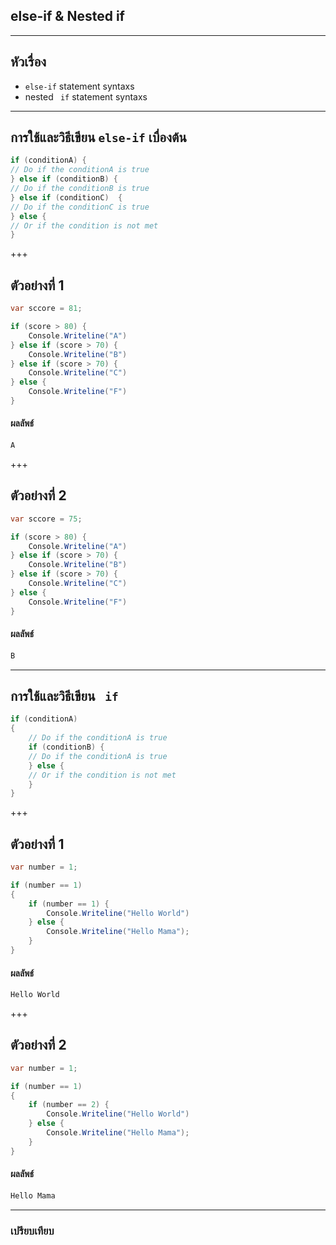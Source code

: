 ## else-if & Nested if

---

## หัวเรื่อง

*  `else-if` statement syntaxs
*  nested ` if` statement syntaxs

---

## การใช้และวิธีเขียน `else-if` เบื่องต้น

```csharp
if (conditionA) {
// Do if the conditionA is true    
} else if (conditionB) {
// Do if the conditionB is true    
} else if (conditionC)  {
// Do if the conditionC is true    
} else {
// Or if the condition is not met    
}
```

+++

## ตัวอย่างที่ 1

```csharp
var sccore = 81;

if (score > 80) {
    Console.Writeline("A")
} else if (score > 70) {
    Console.Writeline("B")
} else if (score > 70) {
    Console.Writeline("C")
} else {
    Console.Writeline("F")
}
```

#### ผลลัพธ์

```csharp
A
```
+++
## ตัวอย่างที่ 2

```csharp
var sccore = 75;

if (score > 80) {
    Console.Writeline("A")
} else if (score > 70) {
    Console.Writeline("B")
} else if (score > 70) {
    Console.Writeline("C")
} else {
    Console.Writeline("F")
}
```

#### ผลลัพธ์

```csharp
ฺฺB
```
---

## การใช้และวิธีเขียน  ` if` 

```csharp
if (conditionA) 
{
	// Do if the conditionA is true
	if (conditionB) {
	// Do if the conditionA is true		
	} else {
	// Or if the condition is not met
	}
}
```

+++

## ตัวอย่างที่ 1

```csharp
var number = 1;

if (number == 1) 
{
	if (number == 1) {
		Console.Writeline("Hello World")
	} else {
		Console.Writeline("Hello Mama");
	}
}
```

#### ผลลัพธ์

```csharp
Hello World
```
+++
## ตัวอย่างที่ 2

```csharp
var number = 1;

if (number == 1) 
{
	if (number == 2) {
		Console.Writeline("Hello World")
	} else {
		Console.Writeline("Hello Mama");
	}
}
```

#### ผลลัพธ์

```csharp
Hello Mama
```
---
### เปรียบเทียบ

![]()